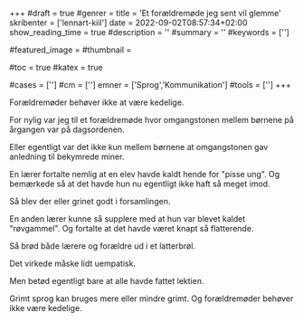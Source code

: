 +++
#draft = true
#genrer =
title = 'Et forældremøde jeg sent vil glemme'
skribenter = ['lennart-kiil']
date = 2022-09-02T08:57:34+02:00
show_reading_time = true
#description = ''
#summary = ''
#keywords = ['']

#featured_image =
#thumbnail =

#toc = true
#katex = true

#cases = ['']
#cm = ['']
emner = ['Sprog','Kommunikation']
#tools = ['']
+++

Forældremøder behøver ikke at være kedelige.

For nylig var jeg til et forældremøde hvor omgangstonen mellem børnene på årgangen var på dagsordenen.

Eller egentligt var det ikke kun mellem børnene at omgangstonen gav anledning til bekymrede miner.

En lærer fortalte nemlig at en elev havde kaldt hende for "pisse ung".
Og bemærkede så at det havde hun nu egentligt ikke haft så meget imod.

Så blev der eller grinet godt i forsamlingen.

En anden lærer kunne så supplere med at hun var blevet kaldet "røvgammel".
Og fortalte at det havde været knapt så flatterende.

Så brød både lærere og forældre ud i et latterbrøl.

Det virkede måske lidt uempatisk.

Men betød egentligt bare at alle havde fattet lektien.

Grimt sprog kan bruges mere eller mindre grimt.
Og forældremøder behøver ikke være kedelige.
